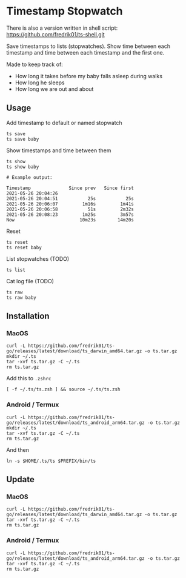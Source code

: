 # Timestamp Stopwatch

There is also a version written in shell script: https://github.com/fredrik01/ts-shell.git

Save timestamps to lists (stopwatches). Show time between each timestamp and time between each timestamp and the first one.

Made to keep track of:
- How long it takes before my baby falls asleep during walks
- How long he sleeps
- How long we are out and about

## Usage

Add timestamp to default or named stopwatch

	ts save
	ts save baby

Show timestamps and time between them

	ts show
	ts show baby

	# Example output:

	Timestamp              Since prev   Since first
	2021-05-26 20:04:26
	2021-05-26 20:04:51           25s           25s
	2021-05-26 20:06:07         1m16s         1m41s
	2021-05-26 20:06:58           51s         2m32s
	2021-05-26 20:08:23         1m25s         3m57s
	Now                        10m23s        14m20s

Reset

	ts reset
	ts reset baby

List stopwatches (TODO)

	ts list

Cat log file (TODO)

	ts raw
	ts raw baby

## Installation

### MacOS

	curl -L https://github.com/fredrik01/ts-go/releases/latest/download/ts_darwin_amd64.tar.gz -o ts.tar.gz
	mkdir ~/.ts
	tar -xvf ts.tar.gz -C ~/.ts
	rm ts.tar.gz

Add this to `.zshrc`

	[ -f ~/.ts/ts.zsh ] && source ~/.ts/ts.zsh

### Android / Termux

	curl -L https://github.com/fredrik01/ts-go/releases/latest/download/ts_android_arm64.tar.gz -o ts.tar.gz
	mkdir ~/.ts
	tar -xvf ts.tar.gz -C ~/.ts
	rm ts.tar.gz

And then

	ln -s $HOME/.ts/ts $PREFIX/bin/ts

## Update

### MacOS

	curl -L https://github.com/fredrik01/ts-go/releases/latest/download/ts_darwin_amd64.tar.gz -o ts.tar.gz
	tar -xvf ts.tar.gz -C ~/.ts
	rm ts.tar.gz

### Android / Termux

	curl -L https://github.com/fredrik01/ts-go/releases/latest/download/ts_android_arm64.tar.gz -o ts.tar.gz
	tar -xvf ts.tar.gz -C ~/.ts
	rm ts.tar.gz

